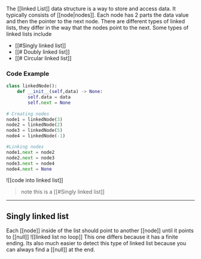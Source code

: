 The [[linked List]] data structure is a way to store and access data. It typically consists of [[node|nodes]]. Each node has 2 parts the data value and then the pointer to the next node. There are different types of linked lists, they differ in the way that the nodes point to the next. Some types of linked lists include
* [[#Singly linked list]]
* [[# Doubly linked list]]
* [[# Circular linked list]]

### Code Example
```python
class linkedNode():
    def __init__(self,data) -> None:
        self.data = data 
        self.next = None
        
# Creating nodes 
node1 = linkedNode(3)
node2 = linkedNode(2)
node3 = linkedNode(5)
node4 = linkedNode(-1)

#Linking nodes
node1.next = node2
node2.next = node3
node3.next = node4
node4.next = None
```

![[code into linked list]]
> note this is a [[#Singly linked list]]

---


## Singly linked list
Each [[node]] inside of the list should point to another [[node]] until it points to [[null]]
![[linked list no loop]]
This one differs because it has a finite ending. Its also much easier to detect this type of linked list because you can always find a [[null]] at the end.
